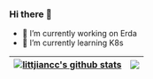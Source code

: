 ### Hi there 👋
- 🔭 I’m currently working on Erda
- 🌱 I’m currently learning K8s

<!--
**littlejiancc/littlejiancc** is a ✨ _special_ ✨ repository because its `README.md` (this file) appears on your GitHub profile.

Here are some ideas to get you started:

- 🔭 I’m currently working on ...
- 🌱 I’m currently learning ...
- 👯 I’m looking to collaborate on ...
- 🤔 I’m looking for help with ...
- 💬 Ask me about ...
- 📫 How to reach me: ...
- 😄 Pronouns: ...
- ⚡ Fun fact: ...
-->

| <a href="https://github.com/littlejiancc"><img align="center" src="https://github-readme-stats.vercel.app/api?username=littlejiancc&show_icons=true&include_all_commits=true&theme=buefy&hide_border=true" alt="littjiancc's github stats" /></a> | <a href="https://github.com/littlejiancc"><img align="center" src="https://github-readme-stats.vercel.app/api/top-langs/?username=littlejiancc&layout=compact&theme=buefy&hide_border=true" /></a> |
| ------------- | ------------- |
